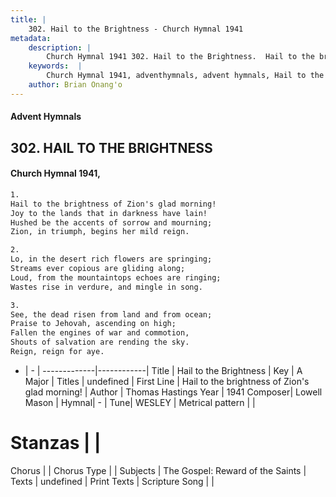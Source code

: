 ```yaml
---
title: |
    302. Hail to the Brightness - Church Hymnal 1941
metadata:
    description: |
        Church Hymnal 1941 302. Hail to the Brightness.  Hail to the brightness of Zion's glad morning!  Joy to the lands that in darkness have lain!  Hushed be the accents of sorrow and mourning;  Zion, in triumph, begins her mild reign. 
    keywords:  |
        Church Hymnal 1941, adventhymnals, advent hymnals, Hail to the Brightness, Hail to the brightness of Zion's glad morning!. 
    author: Brian Onang'o
---
```


#### Advent Hymnals
## 302. HAIL TO THE BRIGHTNESS
####  Church Hymnal 1941,

```txt
1.
Hail to the brightness of Zion's glad morning! 
Joy to the lands that in darkness have lain! 
Hushed be the accents of sorrow and mourning; 
Zion, in triumph, begins her mild reign. 

2.
Lo, in the desert rich flowers are springing; 
Streams ever copious are gliding along; 
Loud, from the mountaintops echoes are ringing; 
Wastes rise in verdure, and mingle in song. 

3.
See, the dead risen from land and from ocean; 
Praise to Jehovah, ascending on high; 
Fallen the engines of war and commotion, 
Shouts of salvation are rending the sky. 
Reign, reign for aye.

```

- |   -  |
-------------|------------|
Title | Hail to the Brightness |
Key | A Major |
Titles | undefined |
First Line | Hail to the brightness of Zion's glad morning! |
Author | Thomas Hastings
Year | 1941
Composer| Lowell Mason |
Hymnal|  - |
Tune| WESLEY |
Metrical pattern | |
# Stanzas |  |
Chorus |  |
Chorus Type |  |
Subjects | The Gospel: Reward of the Saints |
Texts | undefined |
Print Texts | 
Scripture Song |  |
    
